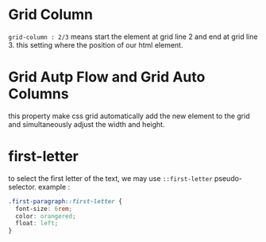 # Grid Column
`grid-column : 2/3` means start the element at grid line 2 and end at grid line 3. this setting where the position of our html element. 

# Grid Autp Flow and Grid Auto Columns
this property make css grid automatically add the new element to the grid and simultaneously adjust the width and height.

# first-letter
to select the first letter of the text, we may use `::first-letter` pseudo-selector. example :

```css
.first-paragraph::first-letter {
  font-size: 6rem;
  color: orangered;
  float: left;
}
```
